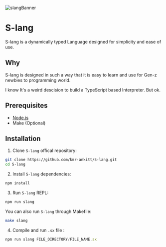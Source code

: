 ![slangBanner](https://github.com/user-attachments/assets/787387f0-07e0-4912-ab34-7e89b3aa8ebb)

# S-lang

S-lang is a dynamically typed Language designed for simplicity and ease of use.

## Why

S-lang is designed in such a way that it is easy to learn and use for Gen-z newbies to programming world.

 I know It's a weird descision to build a TypeScript based Interpreter. But ok.

## Prerequisites

- [Node.js](https://nodejs.org/en/download/)
- Make (Optional)

## Installation

1. Clone `S-lang` offical repository:

```bash
git clone https://github.com/kmr-ankitt/S-lang.git 
cd S-lang
```

2. Install `S-lang` dependencies:
```bash
npm install
```

3. Run `S-lang` REPL:

```bash
npm run slang
```
You can also run `S-lang` through Makefile:

```bash
make slang
```

4. Compile and run `.sx` file :

```ts
npm run slang FILE_DIRECTORY/FILE_NAME.sx
```



